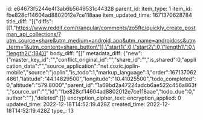 id: e64673f5244e4f3ab6b5649531c44328
parent_id: 
item_type: 1
item_id: fbe828cf14604ad8802012e7ce118aae
item_updated_time: 1671370628784
title_diff: "[{\"diffs\":[[1,\"https://www.reddit.com/r/angular/comments/zo5ftc/quickly_create_postman_api_collections/?utm_source=share&utm_medium=android_app&utm_name=androidcss&utm_term=1&utm_content=share_button\"]],\"start1\":0,\"start2\":0,\"length1\":0,\"length2\":184}]"
body_diff: "[]"
metadata_diff: {"new":{"master_key_id":"","conflict_original_id":"","share_id":"","is_shared":0,"application_data":"","source_application":"net.cozic.joplin-mobile","source":"joplin","is_todo":1,"markup_language":1,"order":1671370624861,"latitude":"44.14829500","longitude":"10.41025500","todo_completed":0,"altitude":"579.8000","parent_id":"1a69bd2a47224adcb6ae522c456a863f","source_url":"","id":"fbe828cf14604ad8802012e7ce118aae","todo_due":0,"author":""},"deleted":[]}
encryption_cipher_text: 
encryption_applied: 0
updated_time: 2022-12-18T14:52:19.428Z
created_time: 2022-12-18T14:52:19.428Z
type_: 13